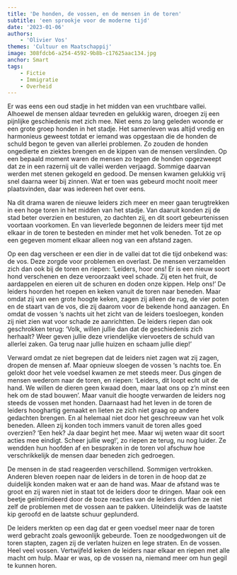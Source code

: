```yaml
---
title: 'De honden, de vossen, en de mensen in de toren'
subtitle: 'een sprookje voor de moderne tijd'
date: '2023-01-06'
authors:
    - 'Olivier Vos'
themes: 'Cultuur en Maatschappij'
image: 308fdcb6-a254-4592-9b8b-c17625aac134.jpg
anchor: Smart
tags:
    - Fictie
    - Immigratie
    - Overheid
---
```


Er was eens een oud stadje in het midden van een vruchtbare vallei. Alhoewel de mensen aldaar tevreden en gelukkig waren, droegen zij een pijnlijke geschiedenis met zich mee. Niet eens zo lang geleden woonde er een grote groep honden in het stadje. Het samenleven was altijd vredig en harmonieus geweest totdat er iemand was opgestaan die de honden de schuld begon te geven van allerlei problemen. Zo zouden de honden ongedierte en ziektes brengen en de kippen van de mensen verslinden. Op een bepaald moment waren de mensen zo tegen de honden opgezweept dat ze in een razernij uit de vallei werden verjaagd. Sommige daarvan werden met stenen gekogeld en gedood. De mensen kwamen gelukkig vrij snel daarna weer bij zinnen. Wat er toen was gebeurd mocht nooit meer plaatsvinden, daar was iedereen het over eens.

Na dit drama waren de nieuwe leiders zich meer en meer gaan terugtrekken in een hoge toren in het midden van het stadje. Van daaruit konden zij de stad beter overzien en besturen, zo dachten zij, en dit soort gebeurtenissen voortaan voorkomen. En van lieverlede begonnen de leiders meer tijd met elkaar in de toren te besteden en minder met het volk beneden. Tot ze op een gegeven moment elkaar alleen nog van een afstand zagen.

Op een dag verscheen er een dier in de vallei dat tot die tijd onbekend was: de vos. Deze zorgde voor problemen en overlast. De mensen verzamelden zich dan ook bij de toren en riepen: ‘Leiders, hoor ons! Er is een nieuw soort hond verschenen en deze veroorzaakt veel schade. Zij eten het fruit, de aardappelen en eieren uit de schuren en doden onze kippen. Help ons!’ De leiders hoorden het roepen en keken vanuit de toren naar beneden. Maar omdat zij van een grote hoogte keken, zagen zij alleen de rug, de vier poten en de staart van de vos, die zij daarom voor de bekende hond aanzagen. En omdat de vossen ‘s nachts uit het zicht van de leiders toesloegen, konden zij niet zien wat voor schade ze aanrichtten. De leiders riepen dan ook geschrokken terug: ‘Volk, willen jullie dan dat de geschiedenis zich herhaalt? Weer geven jullie deze vriendelijke viervoeters de schuld van allerlei zaken. Ga terug naar jullie huizen en schaam jullie diep!’

Verward omdat ze niet begrepen dat de leiders niet zagen wat zij zagen, dropen de mensen af. Maar opnieuw sloegen de vossen ‘s nachts toe. En gelokt door het vele voedsel kwamen ze met steeds meer. Dus gingen de mensen wederom naar de toren, en riepen: ‘Leiders, dit loopt echt uit de hand. We willen de dieren geen kwaad doen, maar laat ons op z’n minst een hek om de stad bouwen’. Maar vanuit die hoogte verwarden de leiders nog steeds de vossen met honden. Daarnaast had het leven in de toren de leiders hooghartig gemaakt en lieten ze zich niet graag op andere gedachten brengen. En al helemaal niet door het geschreeuw van het volk beneden. Alleen zij konden toch immers vanuit de toren alles goed overzien? ‘Een hek? Ja daar begint het mee. Maar wij weten waar dit soort acties mee eindigt. Scheer jullie weg!’, zo riepen ze terug, nu nog luider. Ze wendden hun hoofden af en bespraken in de toren vol afschuw hoe verschrikkelijk de mensen daar beneden zich gedroegen.

De mensen in de stad reageerden verschillend. Sommigen vertrokken. Anderen bleven roepen naar de leiders in de toren in de hoop dat ze duidelijk konden maken wat er aan de hand was. Maar de afstand was te groot en zij waren niet in staat tot de leiders door te dringen. Maar ook een beetje geïntimideerd door de boze reacties van de leiders durfden ze niet zelf de problemen met de vossen aan te pakken. Uiteindelijk was de laatste kip geroofd en de laatste schuur geplunderd.

De leiders merkten op een dag dat er geen voedsel meer naar de toren werd gebracht zoals gewoonlijk gebeurde. Toen ze noodgedwongen uit de toren stapten, zagen zij de verlaten huizen en lege straten. En de vossen. Heel veel vossen. Vertwijfeld keken de leiders naar elkaar en riepen met alle macht om hulp. Maar er was, op de vossen na, niemand meer om hun gegil te kunnen horen.
